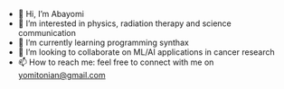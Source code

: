 - 👋 Hi, I’m Abayomi
- 👀 I’m interested in physics, radiation therapy and science communication
- 🌱 I’m currently learning programming synthax
- 💞️ I’m looking to collaborate on ML/AI applications in cancer research
- 📫 How to reach me: feel free to connect with me on yomitonian@gmail.com

<!---
Yomitonian/Yomitonian is a ✨ special ✨ repository because its `README.md` (this file) appears on your GitHub profile.
You can click the Preview link to take a look at your changes.
--->
